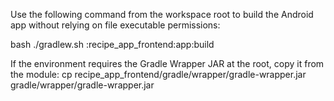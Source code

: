 Use the following command from the workspace root to build the Android app without relying on file executable permissions:

bash ./gradlew.sh :recipe_app_frontend:app:build

If the environment requires the Gradle Wrapper JAR at the root, copy it from the module:
cp recipe_app_frontend/gradle/wrapper/gradle-wrapper.jar gradle/wrapper/gradle-wrapper.jar
